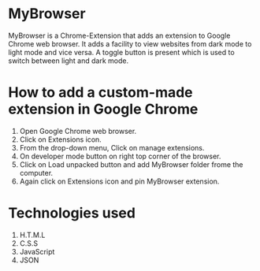 # MyBrowser
MyBrowser is a Chrome-Extension that adds an extension to Google Chrome web browser. It adds a facility to view websites from dark mode to light mode and vice versa. A toggle button is present which is used to switch between light and dark mode.
# How to add a custom-made extension in Google Chrome
1. Open Google Chrome web browser.
2. Click on Extensions icon.
3. From the drop-down menu, Click on manage extensions.
4. On developer mode button on right top corner of the browser.
5. Click on Load unpacked button and add MyBrowser folder frome the computer.
6. Again click on Extensions icon and pin MyBrowser extension.
# Technologies used
1. H.T.M.L
2. C.S.S
3. JavaScript
4. JSON
